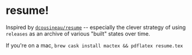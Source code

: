 # resume!

Inspired by [`dcousineau/resume`](https://github.com/dcousineau/resume) -- especially the clever strategy of using `releases` as an archive of various "built" states over time.

If you're on a mac, `brew cask install mactex && pdflatex resume.tex`
